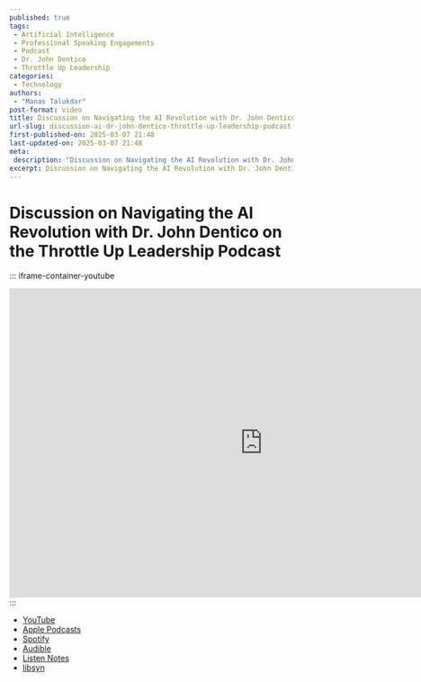 ```yaml
---
published: true
tags:
 - Artificial Intelligence
 - Professional Speaking Engagements
 - Podcast
 - Dr. John Dentico
 - Throttle Up Leadership
categories:
 - Technology
authors:
 - "Manas Talukdar"
post-format: video
title: Discussion on Navigating the AI Revolution with Dr. John Dentico on the Throttle Up Leadership Podcast
url-slug: discussion-ai-dr-john-dentico-throttle-up-leadership-podcast
first-published-on: 2025-03-07 21:48
last-updated-on: 2025-03-07 21:48
meta:
 description: "Discussion on Navigating the AI Revolution with Dr. John Dentico on the Throttle Up Leadership Podcast."
excerpt: Discussion on Navigating the AI Revolution with Dr. John Dentico on the Throttle Up Leadership Podcast"
---
```


# Discussion on Navigating the AI Revolution with Dr. John Dentico on the Throttle Up Leadership Podcast

::: iframe-container-youtube
<iframe title="YouTube video player" width="900" height="550" src="https://www.youtube.com/embed/iH7PSi9PELc?si=7jvB0JI5Km2v8ulj" frameborder="0" allow="accelerometer; autoplay; clipboard-write; encrypted-media; gyroscope; picture-in-picture; web-share" referrerpolicy="strict-origin-when-cross-origin" allowfullscreen></iframe>
:::

- [YouTube](https://www.youtube.com/watch?v=iH7PSi9PELc)
- [Apple Podcasts](https://podcasts.apple.com/us/podcast/episode-83-navigating-the-ai-revolution-with/id1613171927?i=1000692999897)
- [Spotify](https://open.spotify.com/episode/4yylOeSZD7dOY5m2r7pqJ5)
- [Audible](https://www.audible.com/pd/B0DXFJJ7WZ)
- [Listen Notes](https://www.listennotes.com/podcasts/throttle-up/episode-83-navigating-the-ai-MguYZfQx160/)
- [libsyn](https://sites.libsyn.com/404114/episode-83-navigating-the-ai-revolution-with-manas-talukdar-director-of-engineering-for-labelbox)
